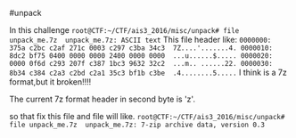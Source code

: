 #unpack

In this challenge
`
root@CTF:~/CTF/ais3_2016/misc/unpack# file unpack_me.7z 
unpack_me.7z: ASCII text
`
This file header like:
`
0000000: 375a c2bc c2af 271c 0003 c297 c3ba 34c3  7Z....'.......4.
0000010: 8dc2 bf75 0400 0000 0000 2400 0000 0000  ...u......$.....
0000020: 0000 0f6d c293 207f c387 1bc3 9632 32c2  ...m.. ......22.
0000030: 8b34 c384 c2a3 c2bd c2a1 35c3 bf1b c3be  .4........5.....
`
I think is a 7z format,but it broken!!!!

The current 7z format header in second byte is 'z'.

so that fix this file and file will like.
`
root@CTF:~/CTF/ais3_2016/misc/unpack# file unpack_me.7z 
unpack_me.7z: 7-zip archive data, version 0.3
`

